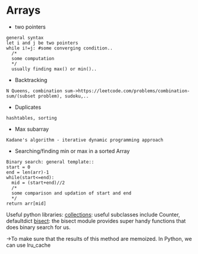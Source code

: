 # Arrays
* two pointers
```
general syntax
let i and j be two pointers
while i!=j: #some converging condition..
  /*
  some computation
  */
  usually finding max() or min()..
```
* Backtracking
```
N Queens, combination sum->https://leetcode.com/problems/combination-sum/(subset problem), sudoku,..
```

* Duplicates
```
hashtables, sorting
```

* Max subarray
```
Kadane's algorithm - iterative dynamic programming approach
```

* Searching/finding min or max in a sorted Array
```
Binary search: general template::
start = 0
end = len(arr)-1
while(start<=end):
  mid = (start+end)//2
  /*
  some comparison and updation of start and end
  */
return arr[mid]
```

Useful python libraries:
[collections](https://docs.python.org/3/library/collections.html): useful subclasses include Counter, defaultdict
[bisect](https://docs.python.org/3/library/bisect.html): the bisect module provides super handy functions that does binary search for us.

->To make sure that the results of this method are memoized. In Python, we can use lru_cache

